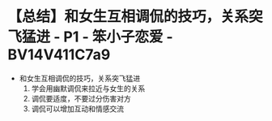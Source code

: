 # 【总结】和女生互相调侃的技巧，关系突飞猛进 - P1 - 笨小子恋爱 - BV14V411C7a9

-   和女生互相调侃的技巧，关系突飞猛进
    1.  学会用幽默调侃来拉近与女生的关系
    2.  调侃要适度，不要过分伤害对方
    3.  调侃可以增加互动和情感交流